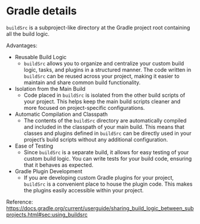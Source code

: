 # Gradle details

`buildSrc` is a subproject-like directory at the Gradle project root containing all the build logic.

Advantages:

* Reusable Build Logic
  * `buildSrc` allows you to organize and centralize your custom build logic, tasks, and plugins in a structured manner. The code written in `buildSrc` can be reused across your project, making it easier to maintain and share common build functionality.
* Isolation from the Main Build
  * Code placed in `buildSrc` is isolated from the other build scripts of your project. This helps keep the main build scripts cleaner and more focused on project-specific configurations.
* Automatic Compilation and Classpath
  * The contents of the `buildSrc` directory are automatically compiled and included in the classpath of your main build. This means that classes and plugins defined in `buildSrc` can be directly used in your project’s build scripts without any additional configuration.
* Ease of Testing
  * Since `buildSrc` is a separate build, it allows for easy testing of your custom build logic. You can write tests for your build code, ensuring that it behaves as expected.
* Gradle Plugin Development
  * If you are developing custom Gradle plugins for your project, `buildSrc` is a convenient place to house the plugin code. This makes the plugins easily accessible within your project.

Reference: https://docs.gradle.org/current/userguide/sharing_build_logic_between_subprojects.html#sec:using_buildsrc